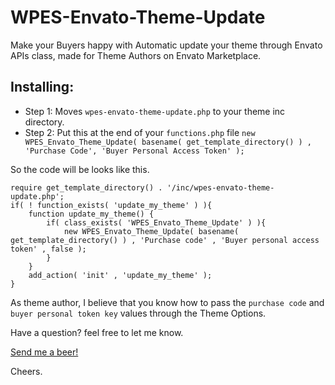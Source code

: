 # WPES-Envato-Theme-Update
 Make your Buyers happy with Automatic update your theme through Envato APIs class, made for Theme Authors on Envato Marketplace.
 
## Installing:
 
* Step 1: Moves ```wpes-envato-theme-update.php``` to your theme inc directory.
* Step 2: Put this at the end of your ```functions.php``` file ```new WPES_Envato_Theme_Update( basename( get_template_directory() ) , 'Purchase Code', 'Buyer Personal Access Token' );```

So the code will be looks like this.

```
require get_template_directory() . '/inc/wpes-envato-theme-update.php';
if( ! function_exists( 'update_my_theme' ) ){
	function update_my_theme() {
		if( class_exists( 'WPES_Envato_Theme_Update' ) ){
			new WPES_Envato_Theme_Update( basename( get_template_directory() ) , 'Purchase code' , 'Buyer personal access token' , false );
		}
	}
	add_action( 'init' , 'update_my_theme' );
}
```

As theme author, I believe that you know how to pass the ```purchase code``` and ```buyer personal token key``` values through the Theme Options.

Have a question? feel free to let me know.

[Send me a beer!](https://www.paypal.com/cgi-bin/webscr?cmd=_s-xclick&hosted_button_id=N4FRYTB3Z5RSL)

Cheers.
